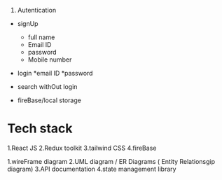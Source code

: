 1. Autentication
 - signUp
    * full name
    * Email ID
    * password
    * Mobile number

 - login 
     *email ID
     *password

- search withOut login
- fireBase/local storage


# Tech stack 
  1.React JS
  2.Redux toolkit
  3.tailwind CSS
  4.fireBase


  <!-- Todo's -->
  1.wireFrame diagram
  2.UML diagram / ER Diagrams ( Entity Relationsgip diagram)
  3.API documentation
  4.state management library

    
